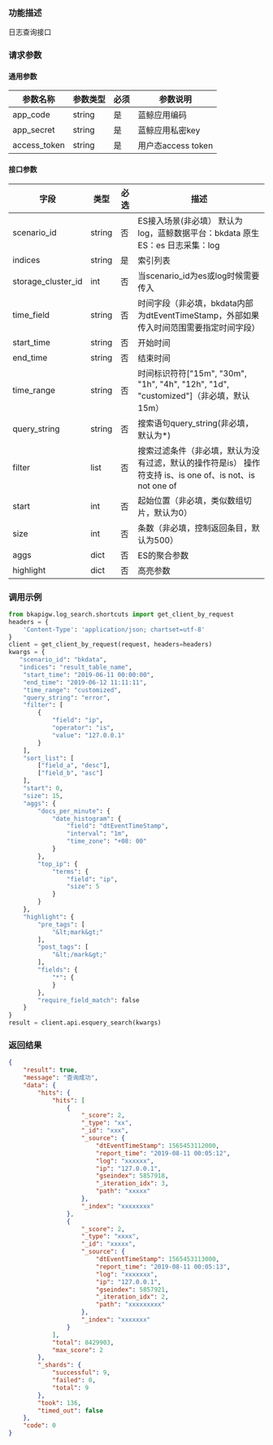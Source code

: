 ### 功能描述

日志查询接口

### 请求参数

#### 通用参数
|   参数名称   |    参数类型  |  必须  |     参数说明     |
| ------------ | ------------ | ------ | ---------------- |
|   app_code   |   string     |   是   |  蓝鲸应用编码    |
|   app_secret |   string     |   是   |  蓝鲸应用私密key |
|   access_token |   string     |   是   |  用户态access token |

#### 接口参数

| 字段      |  类型      | 必选   |  描述      |
|-----------|------------|--------|------------|
| scenario_id         |  string    | 否     | ES接入场景(非必填） 默认为log，蓝鲸数据平台：bkdata 原生ES：es 日志采集：log |
| indices         |  string    | 是     | 索引列表 |
| storage_cluster_id  |  int   | 否     | 当scenario_id为es或log时候需要传入 |
| time_field  |  string   | 否     | 时间字段（非必填，bkdata内部为dtEventTimeStamp，外部如果传入时间范围需要指定时间字段） |
| start_time  |  string   | 否     | 开始时间 |
| end_time  |  string   | 否     | 结束时间 |
| time_range  |  string  | 否     | 时间标识符符["15m", "30m", "1h", "4h", "12h", "1d", "customized"]（非必填，默认15m） |
| query_string  |  string   | 否     | 搜索语句query_string(非必填，默认为*) |
| filter  |  list   | 否     | 搜索过滤条件（非必填，默认为没有过滤，默认的操作符是is） 操作符支持 is、is one of、is not、is not one of |
| start  |  int   | 否     | 起始位置（非必填，类似数组切片，默认为0） |
| size  |  int   | 否     | 条数（非必填，控制返回条目，默认为500） |
| aggs  |  dict   | 否     | ES的聚合参数 |
| highlight  |  dict   | 否     | 高亮参数 |


### 调用示例

```python
from bkapigw.log_search.shortcuts import get_client_by_request
headers = {
    'Content-Type': 'application/json; chartset=utf-8'
}
client = get_client_by_request(request, headers=headers)
kwargs = {
   "scenario_id": "bkdata",
   "indices": "result_table_name",
    "start_time": "2019-06-11 00:00:00",
    "end_time": "2019-06-12 11:11:11",
    "time_range": "customized",
    "query_string": "error",
    "filter": [
        {
            "field": "ip",
            "operator": "is",
            "value": "127.0.0.1"
        }
    ],
    "sort_list": [
        ["field_a", "desc"],
        ["field_b", "asc"]
    ],
    "start": 0,
    "size": 15,
    "aggs": {
        "docs_per_minute": {
            "date_histogram": {
                "field": "dtEventTimeStamp",
                "interval": "1m",
                "time_zone": "+08: 00"
            }
        },
        "top_ip": {
            "terms": {
                "field": "ip",
                "size": 5
            }
        }
    },
    "highlight": {
        "pre_tags": [
            "&lt;mark&gt;"
        ],
        "post_tags": [
            "&lt;/mark&gt;"
        ],
        "fields": {
            "*": {
            }
        },
        "require_field_match": false
    }
}
result = client.api.esquery_search(kwargs)
```

### 返回结果

```json
{
    "result": true,
    "message": "查询成功",
    "data": {
        "hits": {
            "hits": [
                {
                    "_score": 2,
                    "_type": "xx",
                    "_id": "xxx",
                    "_source": {
                        "dtEventTimeStamp": 1565453112000,
                        "report_time": "2019-08-11 00:05:12",
                        "log": "xxxxxx",
                        "ip": "127.0.0.1",
                        "gseindex": 5857918,
                        "_iteration_idx": 3,
                        "path": "xxxxx"
                    },
                    "_index": "xxxxxxxx"
                },
                {
                    "_score": 2,
                    "_type": "xxxx",
                    "_id": "xxxxx",
                    "_source": {
                        "dtEventTimeStamp": 1565453113000,
                        "report_time": "2019-08-11 00:05:13",
                        "log": "xxxxxxx",
                        "ip": "127.0.0.1",
                        "gseindex": 5857921,
                        "_iteration_idx": 2,
                        "path": "xxxxxxxxx"
                    },
                    "_index": "xxxxxxx"
                }
            ],
            "total": 8429903,
            "max_score": 2
        },
        "_shards": {
            "successful": 9,
            "failed": 0,
            "total": 9
        },
        "took": 136,
        "timed_out": false
    },
    "code": 0
}
```